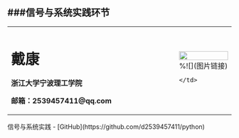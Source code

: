 ###信号与系统实践环节
-
<table border="0">
  <tr>
    <td width="75%">
      <h1>戴康</h1>
      <p><b>浙江大学宁波理工学院</b></p>
      <p><b>邮箱：2539457411@qq.com</b></p>
    </td>
    <td width="25%">
      <img src="/signal" width="100%">     %![](图片链接)

    </td>
  </tr>
</table>
信号与系统实践
-
[GitHub](https://github.com/d2539457411/python)

